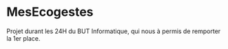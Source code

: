 # MesEcogestes
Projet durant les 24H du BUT Informatique, qui nous à permis de remporter la 1er place.
